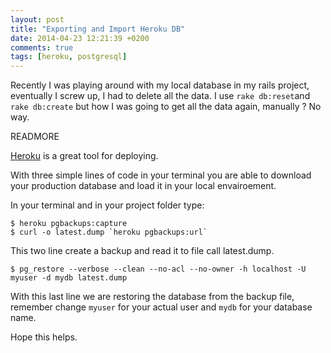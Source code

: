 ```yaml
---
layout: post
title: "Exporting and Import Heroku DB"
date: 2014-04-23 12:21:39 +0200
comments: true
tags: [heroku, postgresql]
---
```


Recently I was playing around with my local database in my rails project, eventually I screw up, I had to delete all the data.
I use `rake db:reset`and `rake db:create` but how I was going to get all the data again, manually ? No way.

READMORE

[Heroku](https://www.heroku.com) is a great tool for deploying.

With three simple lines of code in your terminal you are able to download your production database and load it in your local envairoement.

In your terminal and in your project folder type:

```
$ heroku pgbackups:capture
$ curl -o latest.dump `heroku pgbackups:url`
```

This two line create a backup and read it to file call latest.dump.

```
$ pg_restore --verbose --clean --no-acl --no-owner -h localhost -U myuser -d mydb latest.dump
```
With this last line we are restoring the database from the backup file, remember change `myuser` for your actual user and `mydb` for your database name.

Hope this helps.

